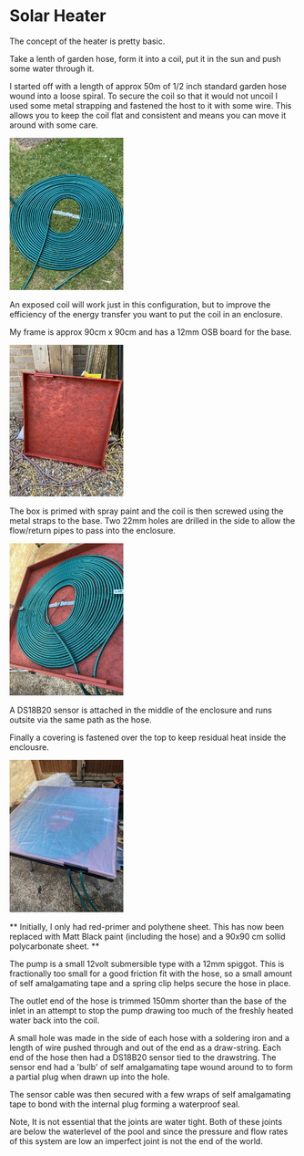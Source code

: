 # Solar Heater

The concept of the heater is pretty basic. 

Take a lenth of garden hose, form it into a coil, put it in the sun and push some water through it.

I started off with a length of approx 50m of 1/2 inch standard garden hose wound into a loose spiral. To secure the coil so that it would not uncoil I used some metal strapping and fastened the host to it with some wire. This allows you to keep the coil flat and consistent and means you can move it around with some care.

<img src="/images/coil.jpg" width="200" /> 

An exposed coil will work just in this configuration, but to improve the efficiency of the energy transfer you want to put the coil in an enclosure.

My frame is approx 90cm x 90cm and has a 12mm OSB board for the base.

<img src="/images/primed.jpg" width="200"  /> 

The box is primed with spray paint and the coil is then screwed using the metal straps to the base. Two 22mm holes are drilled in the side to allow the flow/return pipes to pass into the enclosure.

<img src="/images/enclosure.jpg" width="200" /> 

A DS18B20 sensor is attached in the middle of the enclosure and runs outsite via the same path as the hose.

Finally a covering is fastened over the top to keep residual heat inside the enclousre. 

<img src="/images/covered.jpg" width="200" /> 

** Initially, I only had red-primer and polythene sheet. This has now been replaced with Matt Black paint (including the hose) and a 90x90 cm sollid polycarbonate sheet. **


The pump is a small 12volt submersible type with a 12mm spiggot. This is fractionally too small for a good friction fit with the hose, so a small amount of self amalgamating tape and a spring clip helps secure the hose in place.

The outlet end of the hose is trimmed 150mm shorter than the base of the inlet in an attempt to stop the pump drawing too much of the freshly heated water back into the coil.

A small hole was made in the side of each hose with a soldering iron and a length of wire pushed through and out of the end as a draw-string. 
Each end of the hose then had a DS18B20 sensor tied to the drawstring. The sensor end had a 'bulb' of self amalgamating tape wound around to to form a partial plug when drawn up into the hole.

The sensor cable was then secured with a few wraps of self amalgamating tape to bond with the internal plug forming a waterproof seal.

Note, It is not essential that the joints are water tight. Both of these joints are below the waterlevel of the pool and since the pressure and flow rates of this system are low an imperfect joint is not the end of the world.
